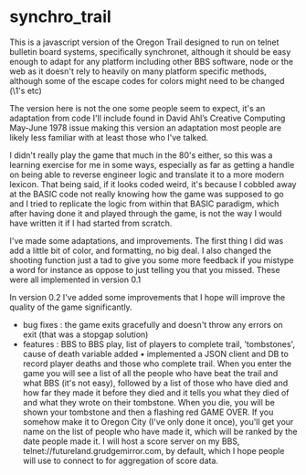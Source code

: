 synchro_trail
=============

This is a javascript version of the Oregon Trail designed to run on telnet bulletin board systems, specifically synchronet, although it should be easy enough to adapt for any platform including other BBS software, node or the web as it doesn't rely to heavily on many platform specific methods, although some of the escape codes for colors might need to be changed (\1's etc)

The version here is not the one some people seem to expect, it's an adaptation from code I'll include found in David Ahl’s Creative Computing May-June 1978 issue making this version an adaptation most people are likely less familiar with at least those who I've talked.

I didn't really play the game that much in the 80's either, so this was a learning exercise for me in some ways, especially as far as getting a handle on being able to reverse engineer logic and translate it to a more modern lexicon.  That being said, if it looks coded weird, it's because I cobbled away at the BASIC code not really knowing how the game was supposed to go and I tried to replicate the logic from within that BASIC paradigm, which after having done it and played through the game, is not the way I would have written it if I had started from scratch.  

I've made some adaptations, and improvements.  The first thing I did was add a little bit of color, and formatting, no big deal.  I also changed the shooting function just a tad to give you some more feedback if you mistype a word for instance as oppose to just telling you that you missed.  These were all implemented in version 0.1

In version 0.2 I've added some improvements that I hope will improve the quality of the game significantly.  
   - bug fixes : the game exits gracefully and doesn't throw any errors on exit (that was a stopgap solution)
   - features : BBS to BBS play, list of players to complete trail, 'tombstones', cause of death variable added
            • implemented a JSON client and DB to record player deaths and those who complete trail.  When you enter the game you will see a list of all the people who have beat the trail and what BBS  (it's not easy), followed by a list of those who have died and how far they made it before they died and it tells you what they died of and what they wrote on their tombstone.  When you die, you will be shown your tombstone and then a flashing red GAME OVER.  If you somehow make it to Oregon City (I've only done it once), you'll get your name on the list of people who have made it, which will be ranked by the date people made it.  I will host a score server on my BBS, telnet://futureland.grudgemirror.com, by default, which I hope people will use to connect to for aggregation of score data.
